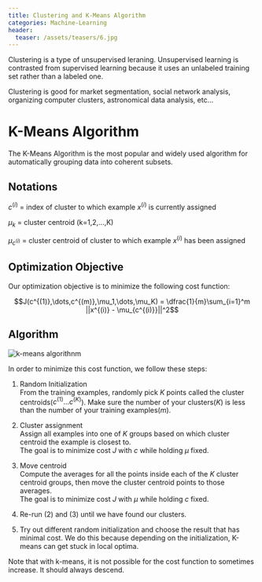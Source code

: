 ```yaml
---
title: Clustering and K-Means Algorithm
categories: Machine-Learning
header:
  teaser: /assets/teasers/6.jpg
---
```


Clustering is a type of unsupervised leraning. Unsupervised learning is contrasted from supervised learning because it uses an unlabeled training set rather than a labeled one.

Clustering is good for market segmentation, social network analysis, organizing computer clusters, astronomical data analysis, etc...

# K-Means Algorithm

The K-Means Algorithm is the most popular and widely used algorithm for automatically grouping data into coherent subsets.

## Notations

$c^{(i)}$ = index of cluster to which example $x^{(i)}$ is currently assigned

$\mu_k$ = cluster centroid (k=1,2,...,K)

$\mu_{c^{(i)}}$ = cluster centroid of cluster to which example $x^{(i)}$ has been assigned

## Optimization Objective

Our optimization objective is to minimize the following cost function:

$$J(c^{(1)},\dots,c^{(m)},\mu_1,\dots,\mu_K) = \dfrac{1}{m}\sum_{i=1}^m ||x^{(i)} - \mu_{c^{(i)}}||^2$$

## Algorithm

![k-means algorithnm](https://upload.wikimedia.org/wikipedia/commons/d/d5/Kmeans_animation.gif)

In order to minimize this cost function, we follow these steps:

1. Random Initialization <br>
From the training examples, randomly pick $K$ points called the cluster centroids($c^{(1)}...c^{(K)}$). Make sure the number of your clusters($K$) is less than the number of your training examples($m$).

2. Cluster assignment<br>
Assign all examples into one of $K$ groups based on which cluster centroid the example is closest to.<br>
The goal is to minimize cost $J$ with $c$ while holding $\mu$ fixed.

3. Move centroid<br>
Compute the averages for all the points inside each of the $K$ cluster centroid groups, then move the cluster centroid points to those averages.<br>
The goal is to minimize cost $J$ with $\mu$ while holding $c$ fixed.

4. Re-run (2) and (3) until we have found our clusters.

5. Try out different random initialization and choose the result that has minimal cost. We do this because depending on the initialization, K-means can get stuck in local optima.

Note that with k-means, it is not possible for the cost function to sometimes increase. It should always descend.

